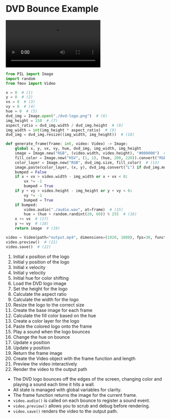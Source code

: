 # DVD Bounce Example

![output](../assets/dvd.mp4)

```py title="main.py"
from PIL import Image
import random
from fmov import Video

x = 0  # (1)
y = 0  # (2)
vx = 8  # (3)
vy = 8  # (4)
hue = 0  # (5)
dvd_img = Image.open("./dvd-logo.png")  # (6)
img_height = 150  # (7)
aspect_ratio = dvd_img.width / dvd_img.height  # (8)
img_width = int(img_height * aspect_ratio)  # (9)
dvd_img = dvd_img.resize((img_width, img_height))  # (10)

def generate_frame(frame: int, video: Video) -> Image:
    global x, y, vx, vy, hue, dvd_img, img_width, img_height
    image = Image.new("RGB", (video.width, video.height), "#000000")  # (11)
    fill_color = Image.new("HSV", (1, 1), (hue, 200, 220)).convert("RGB").getpixel((0, 0))  # (12)
    color_layer = Image.new("RGB", dvd_img.size, fill_color)  # (13)
    image.paste(color_layer, (x, y), dvd_img.convert("L") if dvd_img.mode != "RGBA" else dvd_img.split()[3])  # (14)
    bumped = False
    if x + vx > video.width - img_width or x + vx < 0:
        vx *= -1
        bumped = True
    if y + vy > video.height - img_height or y + vy < 0:
        vy *= -1
        bumped = True
    if bumped:
        video.audio("./audio.wav", at=frame)  # (15)
        hue = (hue + random.randint(20, 60)) % 255  # (16)
    x += vx  # (17)
    y += vy  # (18)
    return image  # (19)

video = Video(path="output.mp4", dimensions=(1920, 1080), fps=30, function=generate_frame, length="1m")  # (20)
video.preview()  # (21)
video.save()  # (22)
```

1. Initial x position of the logo
2. Initial y position of the logo
3. Initial x velocity
4. Initial y velocity
5. Initial hue for color shifting
6. Load the DVD logo image
7. Set the height for the logo
8. Calculate the aspect ratio
9. Calculate the width for the logo
10. Resize the logo to the correct size
11. Create the base image for each frame
12. Calculate the fill color based on the hue
13. Create a color layer for the logo
14. Paste the colored logo onto the frame
15. Play a sound when the logo bounces
16. Change the hue on bounce
17. Update x position
18. Update y position
19. Return the frame image
20. Create the Video object with the frame function and length
21. Preview the video interactively
22. Render the video to the output path

- The DVD logo bounces off the edges of the screen, changing color and playing a sound each time it hits a wall.
- All state is managed with global variables for clarity.
- The frame function returns the image for the current frame.
- `video.audio()` is called on each bounce to register a sound event.
- `video.preview()` allows you to scrub and debug before rendering.
- `video.save()` renders the video to the output path.